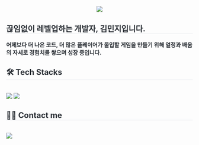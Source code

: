 <div align= "center">
    <img src="https://capsule-render.vercel.app/api?type=cylinder&color=gradient&height=120&text=Min's%20Game%20Programmer%20Journal&animation=twinkling&fontColor=ffffff&fontSize=40" />
    </div>
    <div style="text-align: left;"> 
    <h2 style="border-bottom: 1px solid #d8dee4; color: #282d33;"> 끊임없이 레벨업하는 개발자, 김민지입니다. </h2>  
    <div style="font-weight: 700; font-size: 15px; text-align: left; color: #282d33;"> 어제보다 더 나은 코드, 더 많은 플레이어가 몰입할 게임을 만들기 위해 열정과 배움의 자세로 경험치를 쌓으며 성장 중입니다. </div> 
    </div>
    <div style="text-align: left;">
    <h2 style="border-bottom: 1px solid #d8dee4; color: #282d33;"> 🛠️ Tech Stacks </h2> <br> 
    <div style="margin: ; text-align: left;" "text-align: left;"> <img src="https://img.shields.io/badge/Github-181717?style=for-the-badge&logo=Github&logoColor=white">
          <img src="https://img.shields.io/badge/MySQL-4479A1?style=for-the-badge&logo=MySQL&logoColor=white">
          </div>
    </div>
    <div style="text-align: left;">
    <h2 style="border-bottom: 1px solid #d8dee4; color: #282d33;"> 🧑‍💻 Contact me </h2> <br> 
    <div style="text-align: left;"> <a href=mailto:mjktt8@gmail.com> <img src="https://img.shields.io/badge/Gmail-EA4335?style=for-the-badge&logo=Gmail&logoColor=white&link=mailto:mjktt8@gmail.com"> </a>
          </div>  <br> 
    <div style="text-align: left;">  </div> 
    </div>
    
